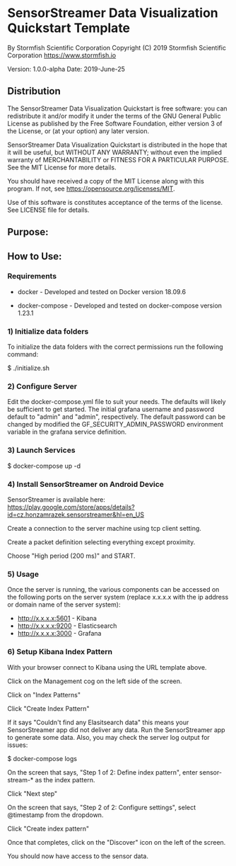 # SensorStreamer Data Visualization Quickstart Template

By Stormfish Scientific Corporation
Copyright (C) 2019 Stormfish Scientific Corporation
https://www.stormfish.io

Version: 1.0.0-alpha
Date: 2019-June-25


## Distribution

The SensorStreamer Data Visualization Quickstart is free software: you
can redistribute it and/or modify it under the terms of the GNU
General Public License as published by the Free Software Foundation,
either version 3 of the License, or (at your option) any later
version.

SensorStreamer Data Visualization Quickstart is distributed in the
hope that it will be useful, but WITHOUT ANY WARRANTY; without even
the implied warranty of MERCHANTABILITY or FITNESS FOR A PARTICULAR
PURPOSE.  See the MIT License for more details.

You should have received a copy of the MIT License along with this
program.  If not, see <https://opensource.org/licenses/MIT>.

Use of this software is constitutes acceptance of the terms of the
license.  See LICENSE file for details.

## Purpose:

##  How to Use:

### Requirements

 * docker - Developed and tested on Docker version 18.09.6
 
 * docker-compose - Developed and tested on docker-compose version 1.23.1

### 1) Initialize data folders

To initialize the data folders with the correct permissions run the following command:

$ ./initialize.sh

### 2) Configure Server

Edit the docker-compose.yml file to suit your needs.  The defaults
will likely be sufficient to get started.  The initial grafana
username and password default to "admin" and "admin", respectively.
The default password can be changed by modified the GF_SECURITY_ADMIN_PASSWORD
environment variable in the grafana service definition.

### 3) Launch Services

$ docker-compose up -d

### 4) Install SensorStreamer on Android Device

SensorStreamer is available here: https://play.google.com/store/apps/details?id=cz.honzamrazek.sensorstreamer&hl=en_US

Create a connection to the server machine using tcp client setting.

Create a packet definition selecting everything except proximity.

Choose "High period (200 ms)" and START.

### 5) Usage

Once the server is running, the various components can be accessed on
the following ports on the server system (replace x.x.x.x with the
ip address or domain name of the server system):

* http://x.x.x.x:5601 - Kibana 
* http://x.x.x.x:9200 - Elasticsearch
* http://x.x.x.x:3000 - Grafana

### 6) Setup Kibana Index Pattern

With your browser connect to Kibana using the URL template above.

Click on the Management cog on the left side of the screen.

Click on "Index Patterns"

Click "Create Index Pattern"

If it says "Couldn't find any Elasitsearch data" this means your
SensorStreamer app did not deliver any data.  Run the SensorStreamer
app to generate some data.  Also, you may check the server log output
for issues:

$ docker-compose logs

On the screen that says, "Step 1 of 2: Define index pattern", enter
sensor-stream-* as the index pattern.

Click "Next step"

On the screen that says, "Step 2 of 2: Configure settings", select
@timestamp from the dropdown.

Click "Create index pattern"

Once that completes, click on the "Discover" icon on the left of the
screen.

You should now have access to the sensor data.

